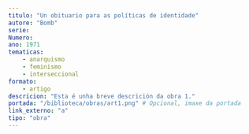 ```yaml
---
titulo: "Un obituario para as políticas de identidade"
autore: "Bomb"
serie:
Numero:
ano: 1971
tematicas:
    - anarquismo
    - feminismo
    - interseccional
formato:
    - artigo
descricion: "Esta é unha breve descrición da obra 1."
portada: "/biblioteca/obras/art1.png" # Opcional, imaxe da portada
link_externo: "a"
tipo: "obra"
---
```

